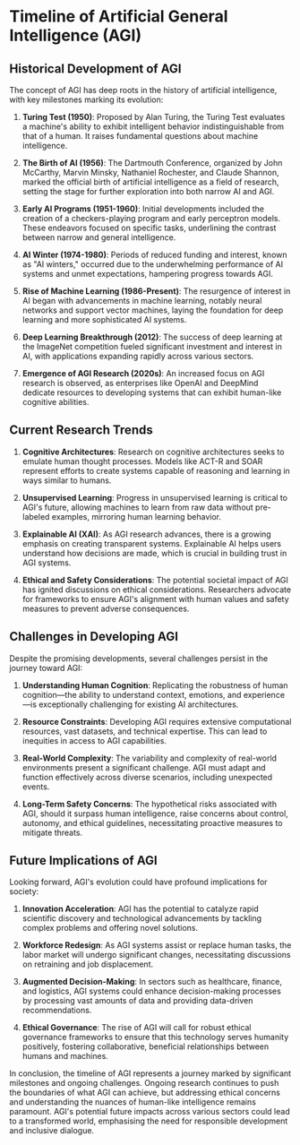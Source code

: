 # Timeline of Artificial General Intelligence (AGI)

## Historical Development of AGI

The concept of AGI has deep roots in the history of artificial intelligence, with key milestones marking its evolution:

1. **Turing Test (1950)**: Proposed by Alan Turing, the Turing Test evaluates a machine's ability to exhibit intelligent behavior indistinguishable from that of a human. It raises fundamental questions about machine intelligence.
   
2. **The Birth of AI (1956)**: The Dartmouth Conference, organized by John McCarthy, Marvin Minsky, Nathaniel Rochester, and Claude Shannon, marked the official birth of artificial intelligence as a field of research, setting the stage for further exploration into both narrow AI and AGI.

3. **Early AI Programs (1951-1960)**: Initial developments included the creation of a checkers-playing program and early perceptron models. These endeavors focused on specific tasks, underlining the contrast between narrow and general intelligence.

4. **AI Winter (1974-1980)**: Periods of reduced funding and interest, known as "AI winters," occurred due to the underwhelming performance of AI systems and unmet expectations, hampering progress towards AGI.

5. **Rise of Machine Learning (1986-Present)**: The resurgence of interest in AI began with advancements in machine learning, notably neural networks and support vector machines, laying the foundation for deep learning and more sophisticated AI systems.

6. **Deep Learning Breakthrough (2012)**: The success of deep learning at the ImageNet competition fueled significant investment and interest in AI, with applications expanding rapidly across various sectors.

7. **Emergence of AGI Research (2020s)**: An increased focus on AGI research is observed, as enterprises like OpenAI and DeepMind dedicate resources to developing systems that can exhibit human-like cognitive abilities.

## Current Research Trends

1. **Cognitive Architectures**: Research on cognitive architectures seeks to emulate human thought processes. Models like ACT-R and SOAR represent efforts to create systems capable of reasoning and learning in ways similar to humans.

2. **Unsupervised Learning**: Progress in unsupervised learning is critical to AGI's future, allowing machines to learn from raw data without pre-labeled examples, mirroring human learning behavior.

3. **Explainable AI (XAI)**: As AGI research advances, there is a growing emphasis on creating transparent systems. Explainable AI helps users understand how decisions are made, which is crucial in building trust in AGI systems.

4. **Ethical and Safety Considerations**: The potential societal impact of AGI has ignited discussions on ethical considerations. Researchers advocate for frameworks to ensure AGI's alignment with human values and safety measures to prevent adverse consequences.

## Challenges in Developing AGI

Despite the promising developments, several challenges persist in the journey toward AGI:

1. **Understanding Human Cognition**: Replicating the robustness of human cognition—the ability to understand context, emotions, and experience—is exceptionally challenging for existing AI architectures.

2. **Resource Constraints**: Developing AGI requires extensive computational resources, vast datasets, and technical expertise. This can lead to inequities in access to AGI capabilities.

3. **Real-World Complexity**: The variability and complexity of real-world environments present a significant challenge. AGI must adapt and function effectively across diverse scenarios, including unexpected events.

4. **Long-Term Safety Concerns**: The hypothetical risks associated with AGI, should it surpass human intelligence, raise concerns about control, autonomy, and ethical guidelines, necessitating proactive measures to mitigate threats.

## Future Implications of AGI

Looking forward, AGI's evolution could have profound implications for society:

1. **Innovation Acceleration**: AGI has the potential to catalyze rapid scientific discovery and technological advancements by tackling complex problems and offering novel solutions.

2. **Workforce Redesign**: As AGI systems assist or replace human tasks, the labor market will undergo significant changes, necessitating discussions on retraining and job displacement.

3. **Augmented Decision-Making**: In sectors such as healthcare, finance, and logistics, AGI systems could enhance decision-making processes by processing vast amounts of data and providing data-driven recommendations.

4. **Ethical Governance**: The rise of AGI will call for robust ethical governance frameworks to ensure that this technology serves humanity positively, fostering collaborative, beneficial relationships between humans and machines.

In conclusion, the timeline of AGI represents a journey marked by significant milestones and ongoing challenges. Ongoing research continues to push the boundaries of what AGI can achieve, but addressing ethical concerns and understanding the nuances of human-like intelligence remains paramount. AGI's potential future impacts across various sectors could lead to a transformed world, emphasising the need for responsible development and inclusive dialogue.